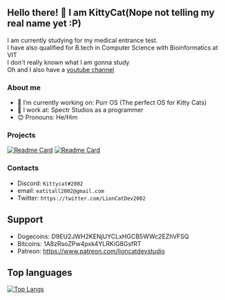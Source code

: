 ## Hello there! 👋 I am KittyCat(Nope not telling my real name yet :P)
I am currently studying for my medical entrance test.</br>
I have also qualified for B.tech in Computer Science with Bioinformatics at VIT</br>
I don't really known what I am gonna study </br>
Oh and I also have a [youtube channel](https://www.youtube.com/channel/UCXZejZkv7CLfcC8HZFryO3Q)

<!--
**Lioncat2002/Lioncat2002** is a ✨ _special_ ✨ repository because its `README.md` (this file) appears on your GitHub profile.-->

### About me
- 🔭 I’m currently working on: Purr OS (The perfect OS for Kitty Cats)
- 💼 I work at: Spectr Studios as a programmer
- 😊 Pronouns: He/Him

### Projects
[![Readme Card](https://github-readme-stats.vercel.app/api/pin/?username=Lioncat2002&repo=pylcanim)](https://github.com/Lioncat2002/pylcanim)
[![Readme Card](https://github-readme-stats.vercel.app/api/pin/?username=Lioncat2002&repo=hevadea)](https://github.com/Lioncat2002/hevadea)


### Contacts
- Discord: `Kittycat#2002`
- email: `eatitall2002@gmail.com`
- Twitter: `https://twitter.com/LionCatDev2002`

## Support
- Dogecoins: D9EU2JWH2KENjUYCLxHGCB5WWc2EZhVFSQ
- Bitcoins: 1A8zRsoZPw4pxk4YLRKiG8GsfRT
- Patreon: https://www.patreon.com/lioncatdevstudio

## Top languages
[![Top Langs](https://github-readme-stats.vercel.app/api/top-langs/?username=Lioncat2002)](https://github.com/Lioncat2002/github-readme-stats)
